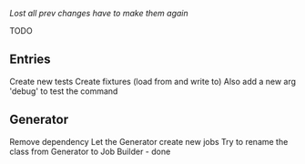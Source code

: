 *Lost all prev changes have to make them again*

TODO

Entries
--------
Create new tests
Create fixtures (load from and write to)
Also add a new arg 'debug' to test the command

Generator
----------
Remove dependency
Let the Generator create new jobs
Try to rename the class from Generator to Job Builder - done
